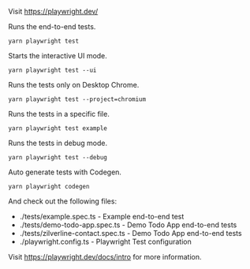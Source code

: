 Visit https://playwright.dev/ 

Runs the end-to-end tests.
```
yarn playwright test
```
Starts the interactive UI mode.
```
yarn playwright test --ui
```
Runs the tests only on Desktop Chrome.
```
yarn playwright test --project=chromium
```
Runs the tests in a specific file.
```
yarn playwright test example
```
Runs the tests in debug mode.
```
yarn playwright test --debug
```
Auto generate tests with Codegen.
```
yarn playwright codegen
```

And check out the following files:
  - ./tests/example.spec.ts - Example end-to-end test
  - ./tests/demo-todo-app.spec.ts - Demo Todo App end-to-end tests
  - ./tests/zilverline-contact.spec.ts - Demo Todo App end-to-end tests
  - ./playwright.config.ts - Playwright Test configuration

Visit https://playwright.dev/docs/intro for more information.